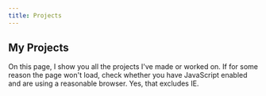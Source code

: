```yaml
---
title: Projects
---
```


## My Projects
On this page, I show you all the projects I've made or worked on.
If for some reason the page won't load, check whether you have JavaScript enabled and are using a reasonable browser. Yes, that excludes IE.

